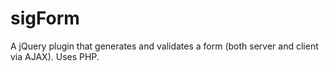 sigForm
=======

A jQuery plugin that generates and validates a form (both server and client via AJAX). Uses PHP.
